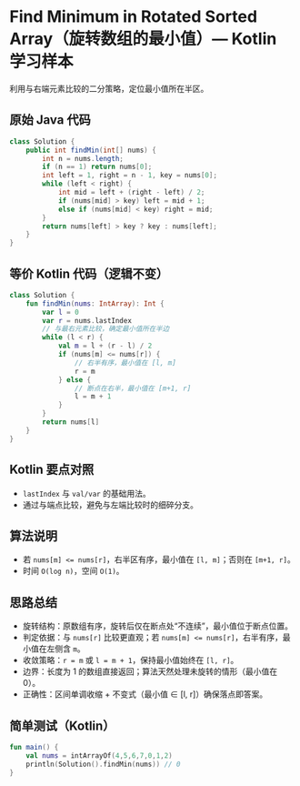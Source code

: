 # Find Minimum in Rotated Sorted Array（旋转数组的最小值）— Kotlin 学习样本

利用与右端元素比较的二分策略，定位最小值所在半区。

## 原始 Java 代码

```java
class Solution {
    public int findMin(int[] nums) {
        int n = nums.length;
        if (n == 1) return nums[0];
        int left = 1, right = n - 1, key = nums[0];
        while (left < right) {
            int mid = left + (right - left) / 2;
            if (nums[mid] > key) left = mid + 1;
            else if (nums[mid] < key) right = mid;
        }
        return nums[left] > key ? key : nums[left];
    }
}
```

## 等价 Kotlin 代码（逻辑不变）

```kotlin
class Solution {
    fun findMin(nums: IntArray): Int {
        var l = 0
        var r = nums.lastIndex
        // 与最右元素比较，确定最小值所在半边
        while (l < r) {
            val m = l + (r - l) / 2
            if (nums[m] <= nums[r]) {
                // 右半有序，最小值在 [l, m]
                r = m
            } else {
                // 断点在右半，最小值在 [m+1, r]
                l = m + 1
            }
        }
        return nums[l]
    }
}
```

## Kotlin 要点对照

- `lastIndex` 与 `val/var` 的基础用法。
- 通过与端点比较，避免与左端比较时的细碎分支。

## 算法说明

- 若 `nums[m] <= nums[r]`，右半区有序，最小值在 `[l, m]`；否则在 `[m+1, r]`。
- 时间 `O(log n)`，空间 `O(1)`。

## 思路总结

- 旋转结构：原数组有序，旋转后仅在断点处“不连续”，最小值位于断点位置。
- 判定依据：与 `nums[r]` 比较更直观；若 `nums[m] <= nums[r]`，右半有序，最小值在左侧含 `m`。
- 收敛策略：`r = m` 或 `l = m + 1`，保持最小值始终在 `[l, r]`。
- 边界：长度为 1 的数组直接返回；算法天然处理未旋转的情形（最小值在 0）。
- 正确性：区间单调收缩 + 不变式（最小值 ∈ [l, r]）确保落点即答案。

## 简单测试（Kotlin）

```kotlin
fun main() {
    val nums = intArrayOf(4,5,6,7,0,1,2)
    println(Solution().findMin(nums)) // 0
}
```
